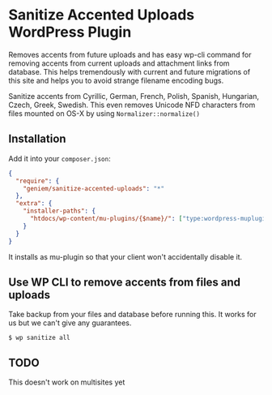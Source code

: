 # Sanitize Accented Uploads WordPress Plugin

Removes accents from future uploads and has easy wp-cli command for removing accents from current uploads and attachment links from database.
This helps tremendously with current and future migrations of this site and helps you to avoid strange filename encoding bugs.

Sanitize accents from Cyrillic, German, French, Polish, Spanish, Hungarian, Czech, Greek, Swedish.
This even removes Unicode NFD characters from files mounted on OS-X by using `Normalizer::normalize()`

## Installation

Add it into your `composer.json`:
```json
{
  "require": {
    "geniem/sanitize-accented-uploads": "*"
  },
  "extra": {
    "installer-paths": {
      "htdocs/wp-content/mu-plugins/{$name}/": ["type:wordpress-muplugin"]
    }
  }
}
```
It installs as mu-plugin so that your client won't accidentally disable it.

## Use WP CLI to remove accents from files and uploads
Take backup from your files and database before running this. It works for us but we can't give any guarantees.

```
$ wp sanitize all
```

## TODO
This doesn't work on multisites yet